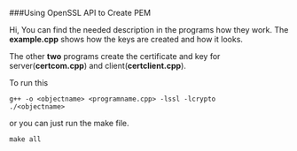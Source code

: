 ###Using OpenSSL API to Create PEM

Hi,
You can find the needed description in the programs how they work. The **example.cpp** shows how the keys are created and how it looks.

The other **two** programs create the certificate and key for server(**certcom.cpp**) and client(**certclient.cpp**).

To run this
```
g++ -o <objectname> <programname.cpp> -lssl -lcrypto
./<objectname>
```

or you can just run the make file.
```
make all
```
